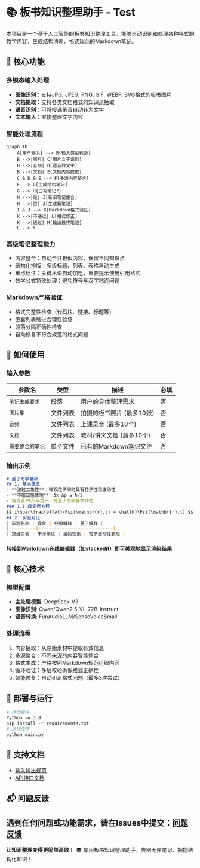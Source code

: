 # 📚 板书知识整理助手 - Test
本项目是一个基于人工智能的板书知识整理工具，能够自动识别和处理各种格式的教学内容，生成结构清晰、格式规范的Markdown笔记。

## 🌟 核心功能
### 多模态输入处理
- **图像识别**：支持JPG, JPEG, PNG, GIF, WEBP, SVG格式的板书图片
- **文档提取**：支持各类文档格式的知识点抽取
- **语音识别**：可将授课录音自动转为文字
- **文本输入**：直接整理文字内容
### 智能处理流程
```mermaid
graph TD
    A[用户输入] --> B{输入类型判断}
    B -->|图片| C[图片文字识别]
    B -->|音频| D[语音转文字]
    B -->|文档| E[文档内容提取]
    C & D & E --> F[多源内容整合]
    F --> G[生成结构笔记]
    G --> H{已有笔记?}
    H -->|是| I[新旧笔记整合]
    H -->|否| J[生成新笔记]
    I & J --> K[Markdown格式验证]
    K -->|不通过| L[格式修正]
    K -->|通过| M[输出最终笔记]
    L --> K
```
### 高级笔记整理能力
- 内容整合：自动合并相似内容，保留不同知识点
- 结构化排版：多级标题、列表、表格自动生成
- 重点标注：关键术语自动加粗，重要提示使用引用格式
- 数学公式特殊处理：避免符号与汉字粘连问题
### Markdown严格验证
- 格式完整性检查（代码块、链接、标题等）
- 嵌套列表缩进合理性验证
- 段落分隔正确性检查
- 自动修复不符合规范的格式问题
## 🚀 如何使用
### 输入参数
| 参数名 | 类型 | 描述 | 必填 |
|--------|------|------|------|
| `笔记生成要求` | 段落 | 用户的具体整理需求 | 否 |
| `图片集` | 文件列表 | 拍摄的板书照片 (最多10张) | 否 |
| `音频` | 文件列表 | 上课录音 (最多10个) | 否 |
| `文档` | 文件列表 | 教材/讲义文档 (最多10个) | 否 |
| `需要整合的笔记` | 单个文件 | 已有的Markdown笔记文件 | 否 |
### 输出示例
```markdown
# 量子力学基础
## 1. 基本概念
- **波粒二象性**：微观粒子同时具有粒子性和波动性
- **不確定性原理**：Δx·Δp ≥ ħ/2
> 海森堡1927年提出，是量子力学基本特性
### 1.1 薛定谔方程
$$ i\hbar\frac{∂}{∂t}\Psi(\mathbf{r},t) = \hat{H}\Psi(\mathbf{r},t) $$
## 2. 实验对比
| 实验名称 | 现象 | 经典解释 | 量子解释 |
|----------|------|----------|----------|
| 双缝实验 | 干涉条纹 | 波的现象 | 粒子波动性表现 |
```
#### 转接到Markdown在线编辑器（如stackedit）即可美观地显示渲染结果
## 🧠 核心技术
### 模型配置
- **主处理模型**: DeepSeek-V3
- **图像识别**: Qwen/Qwen2.5-VL-72B-Instruct
- **语音转换**: FunAudioLLM/SenseVoiceSmall
### 处理流程
1. 内容抽取：从原始素材中提取有效信息
2. 多源聚合：不同来源的内容智能整合
3. 格式生成：严格按照Markdown规范组织内容
4. 循环验证：多层校验确保格式正确性
5. 智能修复：自动纠正格式问题（最多3次尝试）
## 🔧 部署与运行
```bash
# 环境要求
Python >= 3.8
pip install -r requirements.txt
# 运行应用
python main.py
```
## 📄 支持文档
- [输入输出规范](docs/IO_SPECS.md)
- [API接口文档](docs/API.md)
## 📬 问题反馈
遇到任何问题或功能需求，请在Issues中提交：[问题反馈](https://github.com/MingASA/blackboard-note-maker/issues)
---
**让知识整理变得更简单高效！** 🎓 使用板书知识整理助手，告别无序笔记，拥抱结构化知识！
